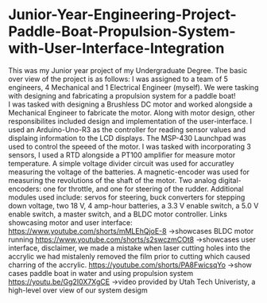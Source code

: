 # Junior-Year-Engineering-Project-Paddle-Boat-Propulsion-System-with-User-Interface-Integration
This was my Junior year project of my Undergraduate Degree. The basic over view of the project is as follows: I was assigned to a team of 5 engineers, 4 Mechanical and 1 Electrical Engineer (myself). We were tasking with designing and fabricating a propulsion system for a paddle boat!  
I was tasked with designing a Brushless DC motor and worked alongside a Mechanical Engineer to fabricate the motor. Along with motor design, other responsibilites included design and implementation of the user-interface. I used an Arduino-Uno-R3 as the controller for reading sensor values and displaing information to the LCD displays. The MSP-430 Launchpad was used to control the speeed of the motor. I was tasked with incorporating 3 sensors, I used a RTD alongside a PT100 amplifier for measure motor temperature. A simple voltage divider circuit was used for accuratley measuring the voltage of the batteries. A magnetic-encoder was used for measuring the revolutions of the shaft of the motor. Two analog digital-encoders: one for throttle, and one for steering of the rudder. Additional modules used include: servos for steering, buck converters for stepping down voltage, two 18 V, 4 amp-hour batteries, a 3.3 V enable switch, a 5.0 V enable switch, a master switch, and a BLDC motor controller. 
Links showcasing motor and user interface:
https://www.youtube.com/shorts/mMLEhQjoE-8
->showcases BLDC motor running
https://www.youtube.com/shorts/s2swczmCOt8
->showcases user interface, disclaimer, we made a mistake when laser cutting holes into the accrylic we had mistalenly removed the film prior to cutting which caused charring of the accrylic.
https://youtube.com/shorts/PA8FwicsqYo
->show cases paddle boat in water and using propulsion system
https://youtu.be/Gg2I0X7XgCE
->video provided by Utah Tech Univeristy, a high-level over view of our system desigm
